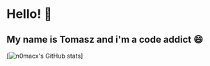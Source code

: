 # Hello! :wave:
## My name is Tomasz and i'm a code addict :smile:

[![n0macx's GitHub stats](https://github-readme-stats.vercel.app/api?username=n0macx&show_icons=true&theme=dark)]
